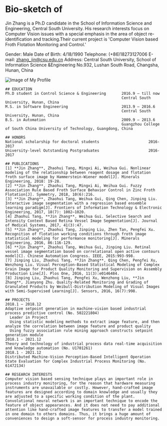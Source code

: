 # Bio-sketch of 

Jin Zhang is a Ph.D candidate in the School of Information Science and Engineering, Central South University. His research interests focus on Computer Vision issues with a special emphasis in the area of object re-identification and tracking.Their current project is 'Computer Vision based Froth Flotation Monitoring and Control.'

Gender: Male 
Date of Birth: 4/18/1990 
Telephone: (+86)18273127006 
E-mail: zhang_jin@csu.edu.cn 
Address: Central South University, 
         School of Information Science &Engineering 
         No.932, Lushan South Road, Changsha, Hunan, China 

![Image of My Profile](https://JinCSU.github.io/Jin-Zhang.github.io/photo.jpg)
    
```
## EDUCATION
Ph.D student in Control Science & Engineering       2016.9 – till now 
                                                    Central South University, Hunan, China 
M.S. in Software Engineering                        2013.9 – 2016.6  
                                                    Central South University, Hunan, China 
B.S. in Automation                                  2009.9 – 2013.6 
                                                    Guangzhou College of South China University of Technology, Guangdong, China 

## HONORS
National scholarship for doctoral students						2016-2017 
University-level Outstanding Postgraduates						2016-2017 

## PUBLICATIONS
[1] **Jin Zhang**, Zhaohui Tang, Mingxi Ai, Weihua Gui. Nonlinear modeling of the relationship between reagent dosage and flotation froth surface image by Hammerstein-Wiener model[J]. Minerals Engineering, 2018: 19-28.
[2] **Jin Zhang**, Zhaohui Tang, Mingxi Ai, Weihua Gui. Fuzzy Association Rule Based Froth Surface Behavior Control in Zinc Froth Flotation[J]. Symmetry, 2018, 10(6):216.
[3] **Jin Zhang**, Zhaohui Tang, Weihua Gui, Qing Chen, Jinping Liu. Interactive image segmentation with a regression based ensemble learning paradigm[J]. Frontiers of Information Technology & Electronic Engineering, 2017, 18(7): 1002–1020.
[4] Zhaohui Tang, **Jin Zhang**, Weihua Gui. Selective Search and Intensity Context Based Retina Vessel Image Segmentation[J]. Journal of Medical Systems, 2017, 41(3):47.
[5] **Jin Zhang**, Zhaohui Tang, Jinping Liu, Zhen Tan, Pengfei Xu. Recognition of flotation working conditions through froth image statistical modeling for performance monitoring[J]. Minerals Engineering, 2016, 86:116-129.
[6] **Jin Zhang**, Zhaohui Tang, Weihua Gui, Jinping Liu. Retinal vessel image segmentation based on correlational open active contours model[C]. Chinese Automation Congress. IEEE, 2015:993-998. 
[7] Jinping Liu, Zhaohui Tang, **Jin Zhang**, Qing Chen, Pengfei Xu, Wenzhong Liu. Visual Perception-Based Statistical Modeling of Complex Grain Image for Product Quality Monitoring and Supervision on Assembly Production Line[J]. Plos One, 2016, 11(3):e0146484.
[8] Jinping Liu, Zhaohui Tang, Pengfei Xu, Wenzhong Liu, **Jin Zhang**, Jianyong Zhu. Quality-Related Monitoring and Grading of Granulated Products by Weibull-Distribution Modeling of Visual Images with Semi-Supervised Learning[J]. Sensors, 2016, 16(7):998.

## PROJECTS
2018.1 – 2018.12
Adaptive setpoint generation in machine-vision based industrial process predictive control (No. 502221804)
  Leader in Project
  Using statistic modeling methods to extract image feature, and then analyze the correlation between image feature and product quality
  Using fuzzy association rule mining approach constructs setpoint generation module
2018.1 - 2021.12
Theory and technology of industrial process data real-time acquisition and knowledge automation (No. U1701261)
2018.1 - 2021.12
Distributed Machine-Vision Perception-Based Intelligent Operation State Evaluation for Complex Industrial Process Monitoring (No. 61472134)

## RESEARCH INTERESTS
Computer vision based sensing technique plays an important role in process industry monitoring, for the reason that hardware measuring instruments are unavailable or costly. However, hand-crafted image features are designed according to domain knowledge and usually they are adjusted to a specific working condition of the plant. Convolutional neural network is an important technique to encode the feature of object appearances. And it does not need to pay additional attention like hand-crafted image features to transfer a model trained in one domain to others domains. Thus, it brings a huge amount of conveniences to design a soft-sensor for process industry monitoring.
